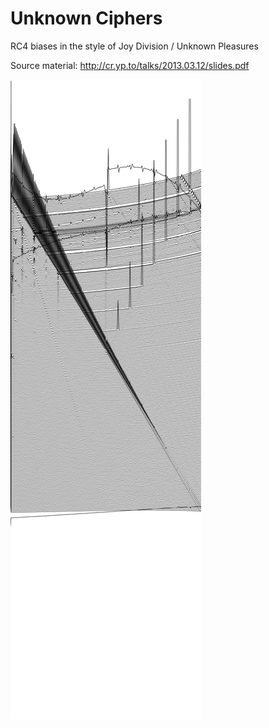 Unknown Ciphers
===============

RC4 biases in the style of Joy Division / Unknown Pleasures

Source material: http://cr.yp.to/talks/2013.03.12/slides.pdf

![Unknown Ciphers](https://raw.githubusercontent.com/tarcieri/unknownciphers/master/unknownciphers.png)
